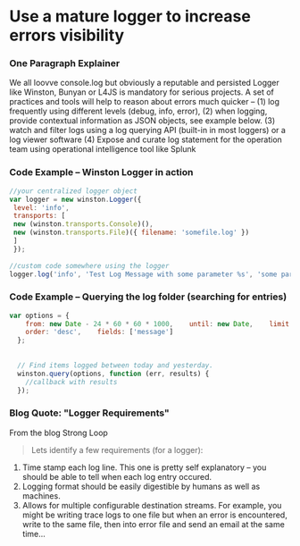 # Use a mature logger to increase errors visibility


### One Paragraph Explainer

We all loovve console.log but obviously a reputable and persisted Logger like Winston, Bunyan or L4JS is mandatory for serious projects. A set of practices and tools will help to reason about errors much quicker – (1) log frequently using different levels (debug, info, error), (2) when logging, provide contextual information as JSON objects, see example below. (3) watch and filter logs using a log querying API (built-in in most loggers) or a log viewer software 
(4) Expose and curate log statement for the operation team using operational intelligence tool like Splunk



### Code Example – Winston Logger in action

```javascript
//your centralized logger object
var logger = new winston.Logger({
 level: 'info',
 transports: [
 new (winston.transports.Console)(),
 new (winston.transports.File)({ filename: 'somefile.log' })
 ]
 });
 
//custom code somewhere using the logger
logger.log('info', 'Test Log Message with some parameter %s', 'some parameter', { anything: 'This is metadata' });

```

### Code Example – Querying the log folder (searching for entries)

```javascript
var options = {
    from: new Date - 24 * 60 * 60 * 1000,    until: new Date,    limit: 10,    start: 0,
    order: 'desc',    fields: ['message']
  };
 
 
  // Find items logged between today and yesterday. 
  winston.query(options, function (err, results) {
    //callback with results
  });

```

### Blog Quote: "Logger Requirements"
 From the blog Strong Loop
 
 > Lets identify a few requirements (for a logger):
1. Time stamp each log line. This one is pretty self explanatory – you should be able to tell when each log entry occured.
2. Logging format should be easily digestible by humans as well as machines.
3. Allows for multiple configurable destination streams. For example, you might be writing trace logs to one file but when an error is encountered, write to the same file, then into error file and send an email at the same time…
 
